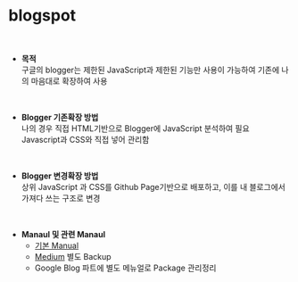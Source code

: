 # blogspot

</br>


* **목적**    
구글의 blogger는 제한된 JavaScript과 제한된 기능만 사용이 가능하여 기존에 나의 마음대로 확장하여 사용            

</br>

* **Blogger 기존확장 방법**      
나의 경우 직접 HTML기반으로 Blogger에 JavaScript 분석하여 필요 Javascript과 CSS와 직접 넣어 관리함 

</br>

* **Blogger 변경확장 방법**  
상위 JavaScript 과 CSS를 Github Page기반으로 배포하고, 이를 내 블로그에서 가져다 쓰는 구조로 변경    


</br>


* **Manaul 및 관련 Manaul**
    * [기본 Manual](docs/manual.md)
    * [Medium](https://github.com/JeonghunLee/Medium/tree/main/blogspot) 별도 Backup  
    * Google Blog 파트에 별도 메뉴얼로 Package 관리정리  

